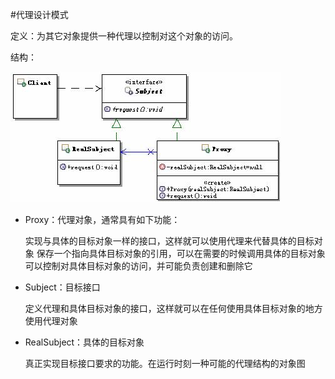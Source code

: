 #代理设计模式

定义：为其它对象提供一种代理以控制对这个对象的访问。

结构：

![](代理模式.png)


* Proxy：代理对象，通常具有如下功能：

	实现与具体的目标对象一样的接口，这样就可以使用代理来代替具体的目标对象
	保存一个指向具体目标对象的引用，可以在需要的时候调用具体的目标对象
可以控制对具体目标对象的访问，并可能负责创建和删除它
* Subject：目标接口
	
	定义代理和具体目标对象的接口，这样就可以在任何使用具体目标对象的地方使用代理对象
* RealSubject：具体的目标对象
	
	真正实现目标接口要求的功能。在运行时刻一种可能的代理结构的对象图